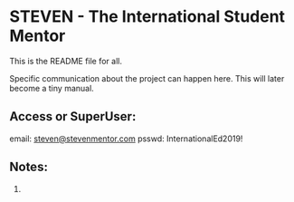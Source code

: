 # STEVEN - The International Student Mentor
This is the README file for all.

Specific communication about the project can happen here.
This will later become a tiny manual.

## Access or SuperUser:
email: steven@stevenmentor.com
psswd: InternationalEd2019!

## Notes:
1. 
